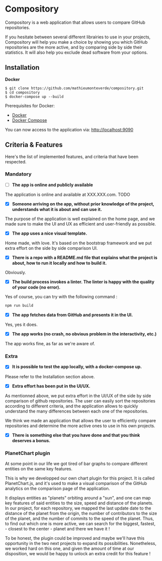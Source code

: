 # Compository

Compository is a web application that allows users to compare GitHub repositories.

If you hesitate between several different librairies to use in your projects, Compository will
help you make a choice by showing you which GitHub repositories are the more active, and by comparing
side by side their statistics. It will also help you exclude dead software from your options.

## Installation

**Docker**

```
$ git clone https://github.com/mathieumonteverde/compository.git
$ cd compository
$ docker-compose up --build
```

Prerequisites for Docker:
+ [Docker](https://www.docker.com/get-docker)
+ [Docker Compose](https://docs.docker.com/compose/install/)

You can now access to the application via: [http://localhost:9090](http://localhost:9090)

## Criteria & Features

Here's the list of implemented features, and criteria that have been respected.

### Mandatory 
- [ ] **The app is online and publicly available**

The application is online and available at XXX.XXX.com. TODO


- [x] **Someone arriving on the app, without prior knowledge of the project, understands what it is about and can use it.**

The purpose of the application is well explained on the home page, and we made sure to make the UI and UX as efficient and user-friendly as possible.


- [x] **The app uses a nice visual template.**

Home made, with love. It's based on the bootstrap framework and we put extra effort on the side by side comparison UI.


- [x] **There is a repo with a README.md file that explains what the project is about, how to run it locally and how to build it.**

Obviously.


- [x] **The build process invokes a linter. The linter is happy with the quality of your code (no error).**

Yes of course, you can try with the following command :

```bash
npm run build
```


- [x] **The app fetches data from GitHub and presents it in the UI.**

Yes, yes it does.


- [x] **The app works (no crash, no obvious problem in the interactivity, etc.)**

The app works fine, as far as we're aware of.


### Extra 

- [x] **It is possible to test the app locally, with a docker-compose up.**

Please refer to the Installation section above.


- [x] **Extra effort has been put in the UI/UX.**

As mentionned above, we put extra effort in the UI/UX of the side by side comparison of github repositories. 
The user can easily sort the repositories according to different criteria, and the application allows to quickly 
understand the many differences between each one of the repositories.

We think we made an application that allows the user to efficiently compare repositories and determine
the more active ones to use in his own projects.


- [x] **There is something else that you have done and that you think deserves a bonus.**

### PlanetChart plugin

At some point in our life we got tired of bar graphs to compare different entities on the same key features.

This is why we developped our own chart plugin for this project. It is called PlanetChart.js, and it's used
to make a visual comparison of the GitHub analytics on the comparison page of the application. 

It displays entities as "planets" orbiting around a "sun", and one can map key features of said entities 
to the size, speed and distance of the planets. In our project, for each repository, we mapped the last update
date to the distance of the planet from the origin, the number of contributors to the size of the planet,
and the number of commits to the speed of the planet. Thus, to find out which one is more active, we can 
search for the biggest, fastest, - closest to the center - planet and there we have it !

To be honest, the plugin could be improved and maybe we'll have this opportunity in the two next projects
to expand its possibilities. Nonetheless, we worked hard on this one, and given the amount of time at our disposition,
we would be happy to unlock an extra credit for this feature !



